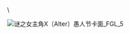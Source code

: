\
\
\
\
\
\
\
\
\
\
\
\
\
\
\
\
\
\
\
\
\
\
\
\
\
\
\
\
\
\
\
\
\
\
\
\
\
\
\
\
\
\
\
\
\
\
\
\
\

![谜之女主角X〔Alter〕愚人节卡面_FGL_5](https://github.com/user-attachments/assets/85ab7683-d8b9-48ca-b020-1bcd32a270cf)
